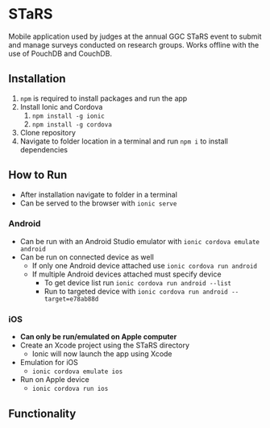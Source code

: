 # STaRS
Mobile application used by judges at the annual GGC STaRS event to submit and manage surveys conducted on research groups. 
Works offline with the use of PouchDB and CouchDB.

## Installation

1. `npm` is required to install packages and run the app
1. Install Ionic and Cordova
    1. `npm install -g ionic`
    1. `npm install -g cordova`
1. Clone repository
1. Navigate to folder location in a terminal and run `npm i` to install dependencies

## How to Run

* After installation navigate to folder in a terminal
* Can be served to the browser with `ionic serve`

### Android

* Can be run with an Android Studio emulator with `ionic cordova emulate android`
* Can be run on connected device as well
  * If only one Android device attached use `ionic cordova run android`
  * If multiple Android devices attached must specify device
    * To get device list run `ionic cordova run android --list`
    * Run to targeted device with `ionic cordova run android --target=e78ab88d`

### iOS

* **Can only be run/emulated on Apple computer**
* Create an Xcode project using the STaRS directory
  * Ionic will now launch the app using Xcode
* Emulation for iOS
  * `ionic cordova emulate ios`
* Run on Apple device
  * `ionic cordova run ios`

## Functionality


